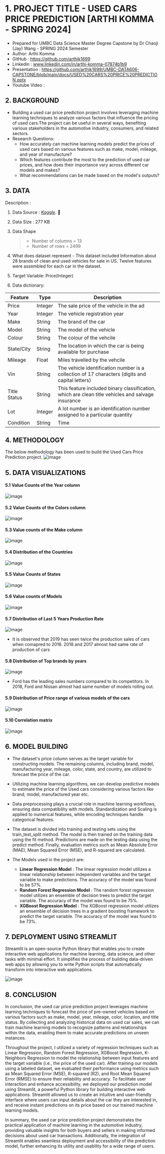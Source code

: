 # 1. PROJECT TITLE - USED CARS PRICE PREDICTION [ARTHI KOMMA - SPRING 2024]
- Prepared for UMBC Data Science Master Degree Capstone by Dr Chaoji (Jay) Wang - SPRING 2024 Semester
- Author: Arthi Komma
- GitHub : https://github.com/arthik1699
- Linkedin : www.linkedin.com/in/arthi-komma-07874b1b9
- Presentation : https://github.com/arthik1699/UMBC-DATA606-CAPSTONE/blob/main/docs/USED%20CARS%20PRICE%20PREDICTION.pptx
- Youtube Video : 


## 2. BACKGROUND
  - Building a used car price prediction project involves leveraging machine learning techniques to analyze various factors that influence the pricing of used cars.The project can be useful in several ways, benefiting various stakeholders in the automotive industry, consumers, and related sectors.
  - Research Questions:
    - How accurately can machine learning models predict the prices of used cars based on various features such as make, model, mileage, and year of manufacture?
    - Which features contribute the most to the prediction of used car prices, and how does their importance vary across different car models and makes?
    - What recommendations can be made based on the model's outputs?



## 3. DATA
Description : 

1. Data Source : *[Kaggle](https://www.kaggle.com/datasets/doaaalsenani/usa-cers-dataset)*. :link:

2. Data Size : 277 KB

3. Data Shape
   > - Number of columns =  13
   > - Number of rows    = 2499

4. What does dataset represent - This dataset included Information about 28 brands of clean and used vehicles for sale in US. Twelve features were assembled for each car in the dataset.

5. Target Variable: Price(Integer)

6. Data dictionary:
   
| Feature          | Type            | Description                                                                                              |
|------------------|-----------------|----------------------------------------------------------------------------------------------------------|
| Price            |Integer          | The sale price of the vehicle in the ad                                                                  |
| Year             | Integer         | The vehicle registration year                                                                            |
| Make             | String          | The brand of the car                                                                                     |
| Model            | String          | The model of the vehicle                                                                                 |
| Colour           | String          | The colour of the vehcile                                                                                |
| State/City       | String          | The location in which the car is being available for purchase                                            |
| Mileage          | Float           | Miles travelled by the vehcile                                                                           |
| Vin              | String          | The vehicle identification number is a collection of 17 characters (digits and capital letters)          |
| Title Status     | String          | This feature included binary classification, which are clean title vehicles and salvage insurance        |
| Lot              | Integer         | A lot number is an identification number assigned to a particular quantity                               |
| Condition        | String          | Time                                                                                                     |

## 4. METHODOLOGY

The below methodology has been used to build the Used Cars Price Prediction project.
 ![image](https://github.com/arthik1699/UMBC-DATA606-CAPSTONE/blob/main/docs/pic1.png)
 
## 5. DATA VISUALIZATIONS
#### 5.1 Value Counts of the Year column
![image](https://github.com/arthik1699/UMBC-DATA606-CAPSTONE/blob/main/docs/dv1.png)
#### 5.2 Value Counts of the Colors column
![image](https://github.com/arthik1699/UMBC-DATA606-CAPSTONE/blob/main/docs/dv2.png)
#### 5.3 Value counts of the Make column
![image](https://github.com/arthik1699/UMBC-DATA606-CAPSTONE/blob/main/docs/dv3.png)
#### 5.4 Distribution of the Countries
![image](https://github.com/arthik1699/UMBC-DATA606-CAPSTONE/blob/main/docs/dv4.png)
#### 5.5 Value Counts of States
![image](https://github.com/arthik1699/UMBC-DATA606-CAPSTONE/blob/main/docs/dv5.png)
#### 5.6 Value counts of Models
![image](https://github.com/arthik1699/UMBC-DATA606-CAPSTONE/blob/main/docs/dv6.png)
#### 5.7 Distribution of Last 5 Years Production Rate
![image](https://github.com/arthik1699/UMBC-DATA606-CAPSTONE/blob/main/docs/dv7.png)
- It is observed that 2019 has seen twice the production sales of cars when comapred to 2018. 2018 and 2017 almost had same rate of production of cars
#### 5.8 Distribution of Top brands by years
![image](https://github.com/arthik1699/UMBC-DATA606-CAPSTONE/blob/main/docs/dv8.png)
- Ford has the leading sales numbers compared to its competitors. In 2018, Ford and Nissan almost had same number of models rolling out.
#### 5.9 Distribution of Price range of various models of the cars
![image](https://github.com/arthik1699/UMBC-DATA606-CAPSTONE/blob/main/docs/dv9.png)
#### 5.10 Correlation matrix
![image](https://github.com/arthik1699/UMBC-DATA606-CAPSTONE/blob/main/docs/dv10.png)



## 6. MODEL BUILDING

- The dataset's price column serves as the target variable for constructing models. The remaining columns, including brand, model, manufacturing year, mileage, color, state, and country, are utilized to forecast the price of the car.
- Utilizing machine learning algorithms, we can develop predictive models to estimate the price of the Used cars considering various factors like brand, model, manufactured year etc. 
- Data preprocessing plays a crucial role in machine learning workflows, ensuring data compatibility with models. Standardization and Scaling is applied to numerical features, while encoding techniques handle categorical features.
- The dataset is divided into training and testing sets using the train_test_split method. The model is then trained on the training data using the fit method. Predictions are made on the testing data using the predict method. Finally, evaluation metrics such as Mean Absolute Error (MAE), Mean Squared Error (MSE), and R-squared are calculated.

- The Models used in the project are:
  - **Linear Regression Model** :  The linear regression model utilizes a linear relationship between independent variables and the target variable to make predictions. The accuracy of the model was found to be 57%.
  - **Random Forest Regression Model** : The random forest regression model utilizes an ensemble of decision trees to predict the target variable. The accuracy of the model was found to  be 75%.
  - **XGBoost Regression Model** : The XGBoost regression model utilizes an ensemble of decision trees in a gradient boosting framework to predict the target variable. The accuracy of the model was found to be 73%.

## 7. DEPLOYMENT USING STREAMLIT

Streamlit is an open-source Python library that enables you to create interactive web applications for machine learning, data science, and other tasks with minimal effort. It simplifies the process of building data-driven web apps by allowing you to write Python scripts that automatically transform into interactive web applications.

![image](https://github.com/arthik1699/UMBC-DATA606-CAPSTONE/blob/main/docs/output.png)

## 8. CONCLUSION

In conclusion, the used car price prediction project leverages machine learning techniques to forecast the price of pre-owned vehicles based on various factors such as make, model, year, mileage, color, location, and title status. By collecting and analyzing historical data on used car sales, we can train machine learning models to recognize patterns and relationships within the data, enabling them to make accurate predictions on unseen instances.

Throughout the project, I utilized a variety of regression techniques such as Linear Regression, Random Forest Regression, XGBoost Regression, K-Neighbors Regression to model the relationship between input features and the target variable (i.e., the price of the used car). After training our models using a labeled dataset, we evaluated their performance using metrics such as Mean Squared Error (MSE), R-squared (R2), and Root Mean Squared Error (RMSE) to ensure their reliability and accuracy.
To facilitate user interaction and enhance accessibility, we deployed our prediction model using Streamlit, a powerful Python library for building interactive web applications. Streamlit allowed us to create an intuitive and user-friendly interface where users can input details about the car they are interested in, and receive instant predictions on its price based on our trained machine learning models.

In summary, the used car price prediction project demonstrates the practical application of machine learning in the automotive industry, providing valuable insights for both buyers and sellers in making informed decisions about used car transactions. Additionally, the integration of Streamlit enables seamless deployment and accessibility of the prediction model, further enhancing its utility and usability for a wide range of users.


